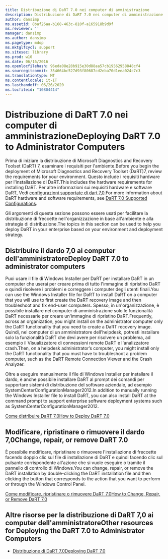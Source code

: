 ```yaml
---
title: Distribuzione di DaRT 7.0 nei computer di amministrazione
description: Distribuzione di DaRT 7.0 nei computer di amministrazione
author: dansimp
ms.assetid: 8baf26aa-b168-463c-810f-a165918b9d9f
ms.reviewer: ''
manager: dansimp
ms.author: dansimp
ms.pagetype: mdop
ms.mktglfcycl: support
ms.sitesec: library
ms.prod: w10
ms.date: 06/16/2016
ms.openlocfilehash: 96eda08e28b915e30d88aa57cb19562958848cf4
ms.sourcegitcommit: 354664bc527d93f80687cd2eba70d1eea024c7c3
ms.translationtype: MT
ms.contentlocale: it-IT
ms.lasthandoff: 06/26/2020
ms.locfileid: "10804414"
---
```

# <span data-ttu-id="568e3-103">Distribuzione di DaRT 7.0 nei computer di amministrazione</span><span class="sxs-lookup"><span data-stu-id="568e3-103">Deploying DaRT 7.0 to Administrator Computers</span></span>


<span data-ttu-id="568e3-104">Prima di iniziare la distribuzione di Microsoft Diagnostics and Recovery Toolset (DaRT) 7, esaminare i requisiti per l'ambiente.</span><span class="sxs-lookup"><span data-stu-id="568e3-104">Before you begin the deployment of Microsoft Diagnostics and Recovery Toolset (DaRT)7, review the requirements for your environment.</span></span> <span data-ttu-id="568e3-105">Questo include i requisiti hardware per l'installazione di DaRT.</span><span class="sxs-lookup"><span data-stu-id="568e3-105">This includes the hardware requirements for installing DaRT.</span></span> <span data-ttu-id="568e3-106">Per altre informazioni sui requisiti hardware e software DaRT, Vedi [configurazioni supportate di dart 7,0](dart-70-supported-configurations-dart-7.md).</span><span class="sxs-lookup"><span data-stu-id="568e3-106">For more information about DaRT hardware and software requirements, see [DaRT 7.0 Supported Configurations](dart-70-supported-configurations-dart-7.md).</span></span>

<span data-ttu-id="568e3-107">Gli argomenti di questa sezione possono essere usati per facilitare la distribuzione di freccette nell'organizzazione in base all'ambiente e alla strategia di distribuzione.</span><span class="sxs-lookup"><span data-stu-id="568e3-107">The topics in this section can be used to help you deploy DaRT in your enterprise based on your environment and deployment strategy.</span></span>

## <span data-ttu-id="568e3-108">Distribuire il dardo 7,0 ai computer dell'amministratore</span><span class="sxs-lookup"><span data-stu-id="568e3-108">Deploy DaRT 7.0 to administrator computers</span></span>


<span data-ttu-id="568e3-109">Puoi usare il file di Windows Installer per DaRT per installare DaRT in un computer che userai per creare prima di tutto l'immagine di ripristino DaRT e quindi risolvere i problemi e correggere i computer degli utenti finali.</span><span class="sxs-lookup"><span data-stu-id="568e3-109">You can use the Windows Installer file for DaRT to install DaRT on a computer that you will use to first create the DaRT recovery image and then troubleshoot and fix end-user computers.</span></span> <span data-ttu-id="568e3-110">Spesso, in un'organizzazione, è possibile installare nel computer di amministrazione solo le funzionalità DaRT necessarie per creare un'immagine di ripristino DaRT.</span><span class="sxs-lookup"><span data-stu-id="568e3-110">Frequently, across an organization, you might install on the administrator computer only the DaRT functionality that you need to create a DaRT recovery image.</span></span> <span data-ttu-id="568e3-111">Quindi, nel computer di un amministratore dell'helpdesk, potresti installare solo la funzionalità DaRT che devi avere per risolvere un problema, ad esempio il Visualizzatore di connessioni remote DaRT e l'analizzatore crash.</span><span class="sxs-lookup"><span data-stu-id="568e3-111">Then, on a helpdesk administrator’s computer, you might install only the DaRT functionality that you must have to troubleshoot a problem computer, such as the DaRT Remote Connection Viewer and the Crash Analyzer.</span></span>

<span data-ttu-id="568e3-112">Oltre a eseguire manualmente il file di Windows Installer per installare il dardo, è anche possibile installare DaRT al prompt dei comandi per supportare sistemi di distribuzione del software aziendale, ad esempio SystemCenterConfigurationManager2012.</span><span class="sxs-lookup"><span data-stu-id="568e3-112">In addition to manually running the Windows Installer file to install DaRT, you can also install DaRT at the command prompt to support enterprise software deployment systems such as SystemCenterConfigurationManager2012.</span></span>

[<span data-ttu-id="568e3-113">Come distribuire DaRT 7.0</span><span class="sxs-lookup"><span data-stu-id="568e3-113">How to Deploy DaRT 7.0</span></span>](how-to-deploy-dart-70.md)

## <span data-ttu-id="568e3-114">Modificare, ripristinare o rimuovere il dardo 7,0</span><span class="sxs-lookup"><span data-stu-id="568e3-114">Change, repair, or remove DaRT 7.0</span></span>


<span data-ttu-id="568e3-115">È possibile modificare, ripristinare o rimuovere l'installazione di freccette facendo doppio clic sul file di installazione di DaRT e quindi facendo clic sul pulsante corrispondente all'azione che si vuole eseguire o tramite il pannello di controllo di Windows.</span><span class="sxs-lookup"><span data-stu-id="568e3-115">You can change, repair, or remove the DaRT installation by double-clicking the DaRT installation file and then clicking the button that corresponds to the action that you want to perform or through the Windows Control Panel.</span></span>

[<span data-ttu-id="568e3-116">Come modificare, ripristinare o rimuovere DaRT 7.0</span><span class="sxs-lookup"><span data-stu-id="568e3-116">How to Change, Repair, or Remove DaRT 7.0</span></span>](how-to-change-repair-or-remove-dart-70.md)

## <span data-ttu-id="568e3-117">Altre risorse per la distribuzione di DaRT 7,0 ai computer dell'amministratore</span><span class="sxs-lookup"><span data-stu-id="568e3-117">Other resources for Deploying the DaRT 7.0 to Administrator Computers</span></span>


-   [<span data-ttu-id="568e3-118">Distribuzione di DaRT 7.0</span><span class="sxs-lookup"><span data-stu-id="568e3-118">Deploying DaRT 7.0</span></span>](deploying-dart-70-new-ia.md)

 

 





